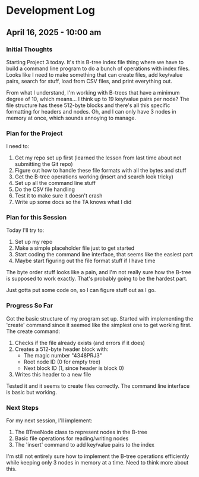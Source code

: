 # Development Log

## April 16, 2025 - 10:00 am

### Initial Thoughts
Starting Project 3 today. It's this B-tree index file thing where we have to build a command line program to do a bunch of operations with index files. Looks like I need to make something that can create files, add key/value pairs, search for stuff, load from CSV files, and print everything out.

From what I understand, I'm working with B-trees that have a minimum degree of 10, which means... I think up to 19 key/value pairs per node? The file structure has these 512-byte blocks and there's all this specific formatting for headers and nodes. Oh, and I can only have 3 nodes in memory at once, which sounds annoying to manage.

### Plan for the Project
I need to:
1. Get my repo set up first (learned the lesson from last time about not submitting the Git repo)
2. Figure out how to handle these file formats with all the bytes and stuff
3. Get the B-tree operations working (insert and search look tricky)
4. Set up all the command line stuff
5. Do the CSV file handling
6. Test it to make sure it doesn't crash
7. Write up some docs so the TA knows what I did

### Plan for this Session
Today I'll try to:
1. Set up my repo
2. Make a simple placeholder file just to get started
3. Start coding the command line interface, that seems like the easiest part
4. Maybe start figuring out the file format stuff if I have time

The byte order stuff looks like a pain, and I'm not really sure how the B-tree is supposed to work exactly. That's probably going to be the hardest part.

Just gotta put some code on, so I can figure stuff out as I go. 


### Progress So Far
Got the basic structure of my program set up. Started with implementing the 'create' command since it seemed like the simplest one to get working first. The create command:
1. Checks if the file already exists (and errors if it does)
2. Creates a 512-byte header block with:
   - The magic number "4348PRJ3"
   - Root node ID (0 for empty tree)
   - Next block ID (1, since header is block 0)
3. Writes this header to a new file

Tested it and it seems to create files correctly. The command line interface is basic but working.

### Next Steps
For my next session, I'll implement:
1. The BTreeNode class to represent nodes in the B-tree
2. Basic file operations for reading/writing nodes
3. The 'insert' command to add key/value pairs to the index

I'm still not entirely sure how to implement the B-tree operations efficiently while keeping only 3 nodes in memory at a time. Need to think more about this.